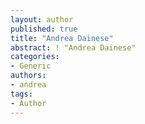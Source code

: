 ```yaml
---
layout: author
published: true
title: "Andrea Dainese"
abstract: ! "Andrea Dainese"
categories:
- Generic
authors:
- andrea
tags:
- Author
---
```

